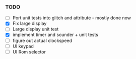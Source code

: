 ### TODO

- [ ] Port unit tests into glitch and attribute - mostly done now
- [x] Fix large display
- [ ] Large display unit test
- [x] implement timer and sounder + unit tests
- [ ] figure out actual clockspeed
- [ ] UI keypad
- [ ] UI Rom selector
